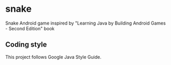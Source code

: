 # snake

Snake Android game inspired by "Learning Java by Building Android Games - Second Edition" book

## Coding style

This project follows Google Java Style Guide.
